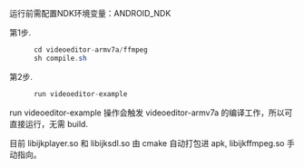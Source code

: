 
运行前需配置NDK环境变量：ANDROID_NDK

第1步.

```java
      cd videoeditor-armv7a/ffmpeg
      sh compile.sh
```

第2步.

```java
      run videoeditor-example
```


run videoeditor-example 操作会触发 videoeditor-armv7a 的编译工作，所以可直接运行，无需 build.

目前 libijkplayer.so 和 libijksdl.so 由 cmake 自动打包进 apk, libijkffmpeg.so 手动指向。











